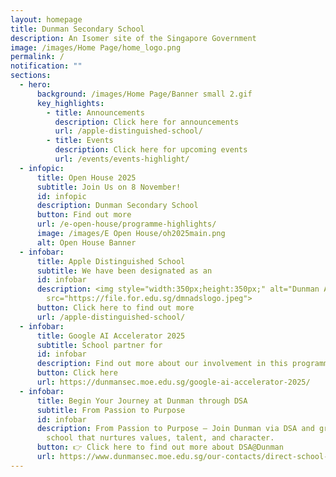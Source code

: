 ```yaml
---
layout: homepage
title: Dunman Secondary School
description: An Isomer site of the Singapore Government
image: /images/Home Page/home_logo.png
permalink: /
notification: ""
sections:
  - hero:
      background: /images/Home Page/Banner small 2.gif
      key_highlights:
        - title: Announcements
          description: Click here for announcements
          url: /apple-distinguished-school/
        - title: Events
          description: Click here for upcoming events
          url: /events/events-highlight/
  - infopic:
      title: Open House 2025
      subtitle: Join Us on 8 November!
      id: infopic
      description: Dunman Secondary School
      button: Find out more
      url: /e-open-house/programme-highlights/
      image: /images/E Open House/oh2025main.png
      alt: Open House Banner
  - infobar:
      title: Apple Distinguished School
      subtitle: We have been designated as an
      id: infobar
      description: <img style="width:350px;height:350px;" alt="Dunman ADS"
        src="https://file.for.edu.sg/dmnadslogo.jpeg">
      button: Click here to find out more
      url: /apple-distinguished-school/
  - infobar:
      title: Google AI Accelerator 2025
      subtitle: School partner for
      id: infobar
      description: Find out more about our involvement in this programme
      button: Click here
      url: https://dunmansec.moe.edu.sg/google-ai-accelerator-2025/
  - infobar:
      title: Begin Your Journey at Dunman through DSA
      subtitle: From Passion to Purpose
      id: infobar
      description: From Passion to Purpose – Join Dunman via DSA and grow in a vibrant
        school that nurtures values, talent, and character.
      button: 👉 Click here to find out more about DSA@Dunman
      url: https://www.dunmansec.moe.edu.sg/our-contacts/direct-school-admission-for-2025-intake/
---
```

